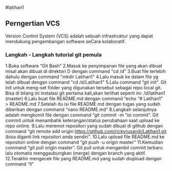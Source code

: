 #latihan1


##  Perngertian VCS 
Version Control System (VCS) adalah sebuah infrastruktur yang dapat 
mendukung pengembangan software seCara kolaboratif.
### Langkah - Langkah tutorial git pemula
1.Buka software “Git Bash” 
2.Masuk ke penyimpanan file yang akan dibuat misal akan dibuat di direktori D dengan command "cd /d” 
3.Buat file terlebih dahulu dengan command "mkdir Latihan1" 
4.Lalu masuk ke dalam file yg telah dibuat dengan command "cd /d/Latihan1" 
5.Lalu command “git init”. Git init untuk meng-set folder yang digunakan tersebut sebagai repo local git. Bisa di bilang ini instalasi git pertama kali,akan terlihat seperti ini: /d/latihan1 (master) 
6.Lalu buat file README.md dengan command “echo “# Latihan1” > README.md 
7.Setelah itu isi file README.md dengan tugas yang sudah diberikan dengan command “nano README.md” 
8.Langkah selanjutnya adalah mengkomit file dengan command “git commit -m “isi commit”. Git commit untuk menambahk keterangan/status perubahaan saat upload ke repo online. 
9.Lalu meremot repositori yang sudah dibuat di github dengan command “git remote add origin https://github.com/rickyrusandi/Latihan1.git (bisa diganti link repositori anda sendiri”. 
10.Lalu upload file README.md ke repositori online dengan command “git push -u origin master” 
11.Kemudian command “git pull origin master”. Git pull untuk mengambil commit terbaru lalu otomatis menggaubungkan (merge) dengan branch yang aktif. 
12.Terakhir mengecek file yang README.md yang sudah diupload dengan command “ll”
